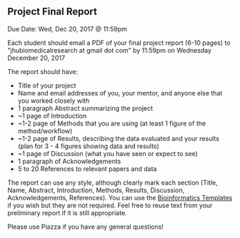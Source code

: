 ## Project Final Report
Due Date: Wed, Dec 20, 2017 @ 11:59pm <br>

Each student should email a PDF of your final project report (6-10 pages) to  "jhubiomedicalresearch at gmail dot com" by 11:59pm on Wednesday December 20, 2017

The report should have:
- Title of your project
- Name and email addresses of you, your mentor, and anyone else that you worked closely with
- 1 paragraph Abstract summarizing the project
- ~1 page of Introduction
- ~1-2 page of Methods that you are using (at least 1 figure of the method/workflow)
- ~1-2 page of Results, describing the data evaluated and your results (plan for 3 - 4 figures showing data and results)
- ~1 page of Discussion (what you have seen or expect to see)
- 1 paragraph of Acknowledgements
- 5 to 20 References to relevant papers and data

The report can use any style, although clearly mark each section (Title, Name, Abstract, Introduction, Methods, Results, Discussion, Acknowledgements, References). 
You can use the [Bioinformatics Templates](https://academic.oup.com/bioinformatics/pages/submission_online) if you wish but they are not required.
Feel free to reuse text from your preliminary report if it is still appropriate. 

Please use Piazza if you have any general questions!
